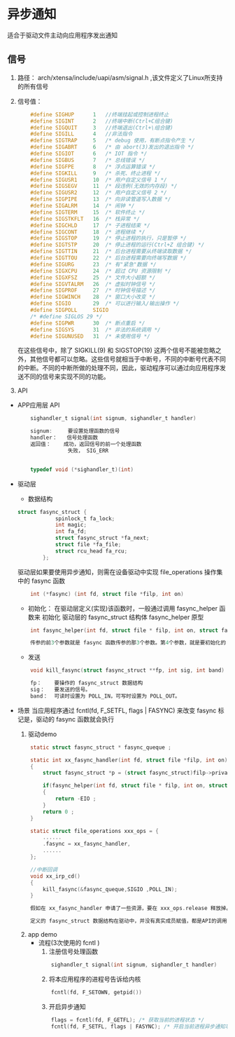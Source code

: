 # 异步通知
适合于驱动文件主动向应用程序发出通知

## 信号
1. 路径： arch/xtensa/include/uapi/asm/signal.h ,该文件定义了Linux所支持的所有信号

2. 信号值：
    ```C
        #define SIGHUP      1   //终端挂起或控制进程终止
        #define SIGINT      2   //终端中断(Ctrl+C组合键)
        #define SIGQUIT     3   //终端退出(Ctrl+\组合键)
        #define SIGILL      4   //非法指令
        #define SIGTRAP     5   /* debug 使用，有断点指令产生 */
        #define SIGABRT     6   /* 由 abort(3)发出的退出指令 */
        #define SIGIOT      6   /* IOT 指令 */
        #define SIGBUS      7   /* 总线错误 */
        #define SIGFPE      8   /* 浮点运算错误 */
        #define SIGKILL     9   /* 杀死、终止进程 */
        #define SIGUSR1     10  /* 用户自定义信号 1 */
        #define SIGSEGV     11  /* 段违例(无效的内存段) */
        #define SIGUSR2     12  /* 用户自定义信号 2 */
        #define SIGPIPE     13  /* 向非读管道写入数据 */
        #define SIGALRM     14  /* 闹钟 */
        #define SIGTERM     15  /* 软件终止 */
        #define SIGSTKFLT   16  /* 栈异常 */
        #define SIGCHLD     17  /* 子进程结束 */
        #define SIGCONT     18  /* 进程继续 */
        #define SIGSTOP     19  /* 停止进程的执行，只是暂停 */
        #define SIGTSTP     20  /* 停止进程的运行(Ctrl+Z 组合键) */
        #define SIGTTIN     21  /* 后台进程需要从终端读取数据 */
        #define SIGTTOU     22  /* 后台进程需要向终端写数据 */
        #define SIGURG      23  /* 有"紧急"数据 */
        #define SIGXCPU     24  /* 超过 CPU 资源限制 */
        #define SIGXFSZ     25  /* 文件大小超额 */
        #define SIGVTALRM   26  /* 虚拟时钟信号 */
        #define SIGPROF     27  /* 时钟信号描述 */
        #define SIGWINCH    28  /* 窗口大小改变 */
        #define SIGIO       29  /* 可以进行输入/输出操作 */
        #define SIGPOLL     SIGIO
        /* #define SIGLOS 29 */
        #define SIGPWR      30  /* 断点重启 */
        #define SIGSYS      31  /* 非法的系统调用 */
        #define SIGUNUSED   31  /* 未使用信号 */
    ```
    在这些信号中，除了 SIGKILL(9) 和 SIGSTOP(19) 这两个信号不能被忽略之外，其他信号都可以忽略。这些信号就相当于中断号，不同的中断号代表不同的中断。不同的中断所做的处理不同，因此，驱动程序可以通过向应用程序发送不同的信号来实现不同的功能。

3. API
* APP应用层
    API
    ```C
        sighandler_t signal(int signum, sighandler_t handler)

        signum:     要设置处理函数的信号
        handler：   信号处理函数
        返回值：    成功，返回信号的前一个处理函数
                    失败， SIG_ERR


        typedef void (*sighandler_t)(int)
    ```

* 驱动层
    * 数据结构
    ```C
    struct fasync_struct {
                spinlock_t fa_lock;
                int magic;
                int fa_fd;
                struct fasync_struct *fa_next;
                struct file *fa_file;
                struct rcu_head fa_rcu;
            };
    ```

    驱动层如果要使用异步通知，则需在设备驱动中实现 file_operations 操作集中的 fasync 函数
    ```C
        int (*fasync) (int fd, struct file *filp, int on)
    ```
    * 初始化：  在驱动层定义(实现)该函数时，一般通过调用  fasync_helper 函数来 初始化 驱动层的 fasync_struct 结构体
    fasync_helper 原型
    ```C
        int fasync_helper(int fd, struct file * filp, int on, struct fasync_struct **fapp)

        传参的前3个参数就是 fasync 函数传参的那3个参数。第4个参数，就是要初始化的 fasync_struct 结构
    ```
    * 发送
    ```C
        void kill_fasync(struct fasync_struct **fp, int sig, int band)

        fp：    要操作的 fasync_struct 数据结构
        sig：   要发送的信号。
        band：  可读时设置为 POLL_IN，可写时设置为 POLL_OUT。
    ```

* 场景
    当应用程序通过 fcntl(fd, F_SETFL, flags | FASYNC) 来改变 fasync 标记是，驱动的 fasync 函数就会执行
    1. 驱动demo
    ```C
        static struct fasync_struct * fasync_queque ;

        static int xx_fasync_handler(int fd, struct file *filp, int on)
        {
            struct fasync_struct *p = (struct fasync_struct)filp->private_data;

            if(fasync_helper(int fd, struct file * filp, int on, struct fasync_struct **fapp))  //初始化
            {
                return -EIO ;
            }
            return 0 ;
        }

        static struct file_operations xxx_ops = {
            ......
            .fasync = xx_fasync_handler,
            ......
        };

        //中断回调
        void xx_irp_cd()
        {
            kill_fasync(&fasync_queque,SIGIO ,POLL_IN);
        }

        假如在 xx_fasync_handler 申请了一些资源，要在 xxx_ops.release 释放掉。初始化的信号不用释放 。

        定义的 fasync_struct 数据结构在驱动中，并没有真实成员赋值，都是API的调用
    ```

    2. app demo
        * 流程(3次使用的 fcntl )
            1. 注册信号处理函数 
            ```C
                sighandler_t signal(int signum, sighandler_t handler)
            ```
            2. 将本应用程序的进程号告诉给内核
            ```C
                fcntl(fd, F_SETOWN, getpid())
            ```
            3. 开启异步通知
            ```C
                flags = fcntl(fd, F_GETFL); /* 获取当前的进程状态 */
                fcntl(fd, F_SETFL, flags | FASYNC); /* 开启当前进程异步通知功能 */
            ```



